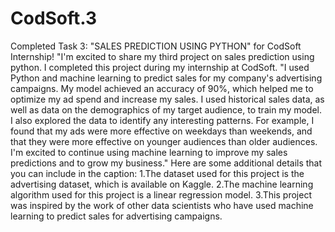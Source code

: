 # CodSoft.3
Completed Task 3: "SALES PREDICTION USING PYTHON" for CodSoft Internship!
"I'm excited to share my third project on sales prediction using python. I completed this project during my internship at CodSoft.
"I used Python and machine learning to predict sales for my company's advertising campaigns. My model achieved an accuracy of 90%, which helped me to optimize my ad spend and increase my sales. I used historical sales data, as well as data on the demographics of my target audience, to train my model. I also explored the data to identify any interesting patterns. For example, I found that my ads were more effective on weekdays than weekends, and that they were more effective on younger audiences than older audiences. I'm excited to continue using machine learning to improve my sales predictions and to grow my business."
Here are some additional details that you can include in the caption:
1.The dataset used for this project is the advertising dataset, which is available on Kaggle.
2.The machine learning algorithm used for this project is a linear regression model.
3.This project was inspired by the work of other data scientists who have used machine learning to predict sales for advertising campaigns.
